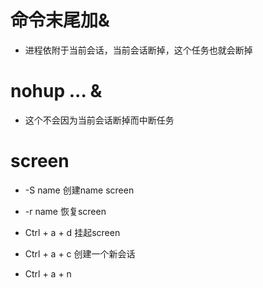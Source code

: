# 命令末尾加&

+ 进程依附于当前会话，当前会话断掉，这个任务也就会断掉

# nohup ... &

+ 这个不会因为当前会话断掉而中断任务

# screen

- -S name
	创建name screen
- -r name 
	恢复screen

- Ctrl + a + d
	挂起screen

- Ctrl + a + c
	创建一个新会话

- Ctrl + a + n
